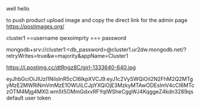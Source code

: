 well hello


to push product upload image and copy the direct link for the admin page
https://postimages.org/


cluster1   ==username
qwxoimprty === password


mongodb+srv://cluster1:<db_password>@cluster1.ur2dw.mongodb.net/?retryWrites=true&w=majority&appName=Cluster1


https://i.postimg.cc/dtRngz8C/girl-1333640-640.jpg

eyJhbGciOiJIUzI1NiIsInR5cCI6IkpXVCJ9.eyJ1c2VySWQiOiI2N2FhM2Q2MTgyMzE2MWRiNmVmMzE1OWUiLCJpYXQiOjE3MzkyMTAwODEsImV4cCI6MTczOTM4Mjg4MX0.wm5t5OMmGdxvRFYqlWSheCggWJ4KqggeZ4kdn3289qs default user token